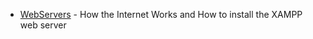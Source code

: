   - [WebServers](WebServers.md) - How the Internet Works and How
    to install the XAMPP web server
